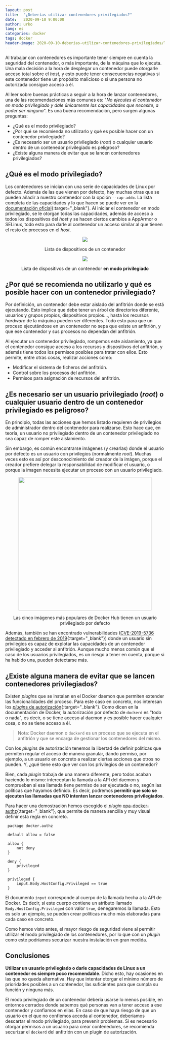 ```yaml
---
layout: post
title:  "¿Deberías utilizar contenedores privilegiados?"
date:   2020-09-10 9:00:00
author: urko
lang: es
categories: docker
tags: docker
header-image: 2020-09-10-deberias-utilizar-contenedores-privilegiados/lock.jpg
---
```


Al trabajar con contenedores es importante tener siempre en cuenta la seguridad del contenedor, o más importante, de la máquina que lo ejecuta. Una mala decisión a la hora de desplegar un contenedor puede otorgarle acceso total sobre el *host*, y esto puede tener consecuencias negativas si este contenedor tiene un propósito malicioso o si una persona no autorizada consigue acceso a él.

Al leer sobre buenas prácticas a seguir a la hora de lanzar contenedores, una de las recomendaciones más comunes es: "*No ejecutes el contenedor en modo privilegiado y dale únicamente las capacidades que necesite, a poder ser ninguna*". Es una buena recomendación, pero surgen algunas preguntas:
* ¿Qué es el modo privilegiado? 
* ¿Por qué se recomienda no utilizarlo y qué es posible hacer con un contenedor privilegiado?
* ¿Es necesario ser un usuario privilegiado (*root*) o cualquier usuario dentro de un contenedor privilegiado es peligroso?
* ¿Existe alguna manera de evitar que se lancen contenedores privilegiados?

## ¿Qué es el modo privilegiado?

Los contenedores se inician con una serie de capacidades de Linux por defecto. Además de las que vienen por defecto, hay muchas otras que se pueden añadir a nuestro contenedor con la opción `--cap-add=`. La lista completa de las capacidades y lo que hacen se puede ver en la [documentación oficial](https://docs.docker.com/engine/reference/run/#runtime-privilege-and-linux-capabilities){:target="_blank"}. Al iniciar el contenedor en modo privilegiado, se le otorgan todas las capacidades, además de acceso a todos los dispositivos del *host* y se hacen ciertos cambios a AppArmor o SELinux, todo esto para darle al contenedor un acceso similar al que tienen el resto de procesos en el *host*.

<p align="center">
    <img src="/assets/images/2020-09-10-deberias-utilizar-contenedores-privilegiados/no-devices.png">
</p>

<label style="text-align: center; display: block;">Lista de dispositivos de un contenedor</label>

<p align="center">
    <img src="/assets/images/2020-09-10-deberias-utilizar-contenedores-privilegiados/devices.png">
</p>

<label style="text-align: center; display: block;">Lista de dispositivos de un contenedor **en modo privilegiado**</label>

## ¿Por qué se recomienda no utilizarlo y qué es posible hacer con un contenedor privilegiado?

Por definición, un contenedor debe estar aislado del anfitrión donde se está ejecutando. Esto implica que debe tener un árbol de directorios diferente, usuarios y grupos propios, dispositivos propios..., hasta los recursos *hardware* de la máquina pueden ser diferentes. Todo esto para que un proceso ejecutándose en un contenedor no sepa que existe un anfitrión, y que ese contenedor y sus procesos no dependan del anfitrión.

Al ejecutar un contenedor privilegiado, rompemos este aislamiento, ya que el contenedor consigue acceso a los recursos y dispositivos del anfitrión, y además tiene todos los permisos posibles para tratar con ellos. Esto permite, entre otras cosas, realizar acciones como:
* Modificar el sistema de ficheros del anfitrión.
* Control sobre los procesos del anfitrión.
* Permisos para asignación de recursos del anfitrión.

## ¿Es necesario ser un usuario privilegiado (*root*) o cualquier usuario dentro de un contenedor privilegiado es peligroso?

En principio, todas las acciones que hemos listado requieren de privilegios de administrador dentro del contenedor para realizarse. Esto hace que, en teoría, un usuario no privilegiado dentro de un contenedor privilegiado no sea capaz de romper este aislamiento. 

Sin embargo, es común encontrarse imágenes (y crearlas) donde el usuario por defecto es un usuario con privilegios (normalmente *root*). Muchas veces esto es así por desconocimiento del creador de la imágen, porque el creador prefiere delegar la responsabilidad de modificar el usuario, o porque la imagen necesita ejecutar un proceso con un usuario privilegiado.

<p align="center">
    <img src="/assets/images/2020-09-10-deberias-utilizar-contenedores-privilegiados/top5.png" height="420">
</p>

<label style="text-align: center; display: block;">Las cinco imágenes más populares de Docker Hub tienen un usuario privilegiado por defecto</label>

Además, también se han encontrado vulnerabilidades ([CVE-2019-5736 detectado en febrero de 2019](https://blog.dragonsector.pl/2019/02/cve-2019-5736-escape-from-docker-and.html){:target="_blank"}) donde un usuario sin privilegios es capaz de explotar las capacidades de un contenedor privilegiado y acceder al anfitrión. Aunque mucho menos común que el caso de los usuarios privilegiados, es un riesgo a tener en cuenta, porque si ha habido una, pueden detectarse más.

## ¿Existe alguna manera de evitar que se lancen contenedores privilegiados?

Existen *plugin*s que se instalan en el Docker daemon que permiten extender las funcionalidades del proceso. Para este caso en concreto, nos interesan los [*plugin*s de autorización](https://docs.docker.com/engine/extend/plugins_authorization/){:target="_blank"}. Como dicen en la documentación de Docker, la autorización por defecto de `dockerd` es "todo o nada", es decir, o se tiene acceso al daemon y es posible hacer cualquier cosa, o no se tiene acceso a él.

> Nota: Docker daemon o `dockerd` es un proceso que se ejecuta en el anfitrión y que se encarga de gestionar los contenedores del mismo.

Con los *plugin*s de autorización tenemos la libertad de definir políticas que permiten regular el acceso de manera granular, dando permiso, por ejemplo, a un usuario en concreto a realizar ciertas acciones que otros no pueden. Y, ¿qué tiene esto que ver con los privilegios de un contenedor?

Bien, cada *plugin* trabaja de una manera diferente, pero todos acaban haciendo lo mismo: interceptan la llamada a la API del daemon y comprueban si esa llamada tiene permiso de ser ejecutada o no, según las políticas que hayamos definido. Es decir, podremos **permitir que solo se ejecuten las llamadas que NO intenten lanzar contenedores privilegiados**.

Para hacer una demostración hemos escogido el *plugin* [opa-docker-authz](https://github.com/open-policy-agent/opa-docker-authz){:target="_blank"}, que permite de manera sencilla y muy visual definir esta regla en concreto.

```rego
 package docker.authz

 default allow = false

 allow {
     not deny
 }

 deny {
     privileged
 }

 privileged {
     input.Body.HostConfig.Privileged == true
 }
```

El documento `input` corresponde al cuerpo de la llamada hecha a la API de Docker. Es decir, si este cuerpo contiene un atributo llamado `Body.HostConfig.Privileged` con valor `true`, denegaremos la llamada. Esto es solo un ejemplo, se pueden crear políticas mucho más elaboradas para cada caso en concreto.

Como hemos visto antes, el mayor riesgo de seguridad viene al permitir utilizar el modo privilegiado de los contenedores, por lo que con un *plugin* como este podríamos securizar nuestra instalación en gran medida.

## Conclusiones

**Utilizar un usuario privilegiado o darle capacidades de Linux a un contenedor es siempre poco recomendable**. Dicho esto, hay ocasiones en las que no queda alternativa. Hay que intentar otorgar el mínimo número de prioridades posibles a un contenedor, las suficientes para que cumpla su función y ninguna más. 

El modo privilegiado de un contenedor debería usarse lo menos posible, en entornos cerrados donde sabemos qué personas van a tener acceso a ese contenedor y confiamos en ellas. En caso de que haya riesgo de que un usuario en el que no confiemos acceda al contenedor, deberíamos descartar el modo privilegiado, para prevenir problemas. Si es necesario otorgar permisos a un usuario para crear contenedores, se recomienda securizar el `dockerd` del anfitrión con un plugin de autorización.
